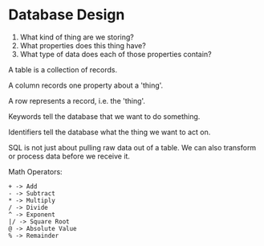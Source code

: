# Database Design

1. What kind of thing are we storing?
2. What properties does this thing have?
3. What type of data does each of those properties contain?

A table is a collection of records.

A column records one property about a 'thing'.

A row represents a record, i.e. the 'thing'.

Keywords tell the database that we want to do something. 

Identifiers tell the database what the thing we want to act on.

SQL is not just about pulling raw data out of a table. We can also transform or process data before we receive it.

Math Operators: 
```
+ -> Add  
- -> Subtract  
* -> Multiply  
/ -> Divide  
^ -> Exponent  
|/ -> Square Root  
@ -> Absolute Value  
% -> Remainder
```  
